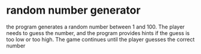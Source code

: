 # random number generator
 the program generates a random number between 1 and 100. The player needs to guess the number, and the program provides hints if the guess is too low or too high. The game continues until the player guesses the correct number
